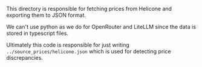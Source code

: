 This directory is responsible for fetching prices from Helicone and exporting them to JSON format.

We can't use python as we do for OpenRouter and LiteLLM since the data is stored in typescript files.

Ultimately this code is responsible for just writing `../source_prices/helicone.json` which is used for
detecting price discrepancies.
